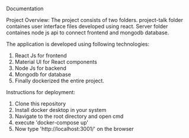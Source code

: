 Documentation

Project Overview:
The project consists of two folders. project-talk folder containes user interface files developed using react. Server folder containes node js api to connect frontend and mongodb database.

The application is developed using following technologies: 
1. React Js for frontend
2. Material UI for React components
3. Node Js for backend
4. Mongodb for database
5. Finally dockerized the entire project.

Instructions for deployment:
1. Clone this repository
2. Install docker desktop in your system
3. Navigate to the root directory and open cmd
4. execute 'docker-compose up'
5. Now type 'http://localhost:3001/' on the browser
